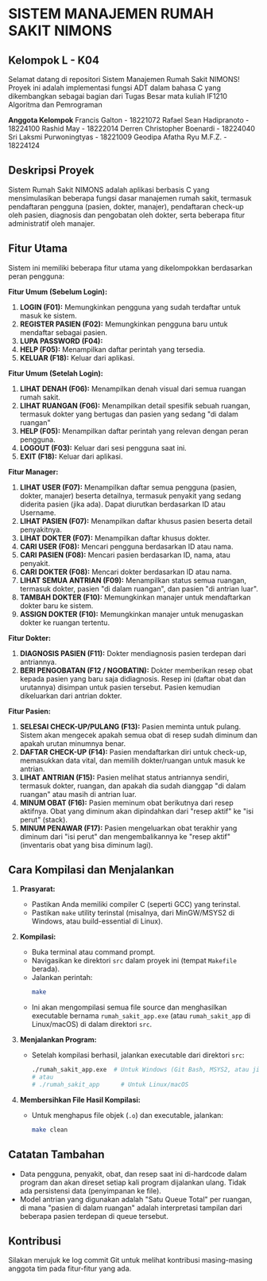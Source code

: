# SISTEM MANAJEMEN RUMAH SAKIT NIMONS
## Kelompok L - K04

Selamat datang di repositori Sistem Manajemen Rumah Sakit NIMONS! Proyek ini adalah implementasi fungsi ADT dalam bahasa C yang dikembangkan sebagai bagian dari Tugas Besar mata kuliah IF1210 Algoritma dan Pemrograman

**Anggota Kelompok**
Francis Galton - 18221072
Rafael Sean Hadipranoto - 18224100
Rashid May - 18222014
Derren Christopher Boenardi - 18224040
Sri Laksmi Purwoningtyas - 18221009
Geodipa Afatha Ryu M.F.Z. - 18224124


## Deskripsi Proyek

Sistem Rumah Sakit NIMONS adalah aplikasi berbasis C yang mensimulasikan beberapa fungsi dasar manajemen rumah sakit, termasuk pendaftaran pengguna (pasien, dokter, manajer), pendaftaran check-up oleh pasien, diagnosis dan pengobatan oleh dokter, serta beberapa fitur administratif oleh manajer.

## Fitur Utama

Sistem ini memiliki beberapa fitur utama yang dikelompokkan berdasarkan peran pengguna:

**Fitur Umum (Sebelum Login):**
1.  **LOGIN (F01):** Memungkinkan pengguna yang sudah terdaftar untuk masuk ke sistem.
2.  **REGISTER PASIEN (F02):** Memungkinkan pengguna baru untuk mendaftar sebagai pasien.
3.  **LUPA PASSWORD (F04):** 
4.  **HELP (F05):** Menampilkan daftar perintah yang tersedia.
5.  **KELUAR (F18):** Keluar dari aplikasi.

**Fitur Umum (Setelah Login):**
1.  **LIHAT DENAH (F06):** Menampilkan denah visual dari semua ruangan rumah sakit.
2.  **LIHAT RUANGAN (F06):** Menampilkan detail spesifik sebuah ruangan, termasuk dokter yang bertugas dan pasien yang sedang "di dalam ruangan"
3.  **HELP (F05):** Menampilkan daftar perintah yang relevan dengan peran pengguna.
4.  **LOGOUT (F03):** Keluar dari sesi pengguna saat ini.
5.  **EXIT (F18):** Keluar dari aplikasi.

**Fitur Manager:**
1.  **LIHAT USER (F07):** Menampilkan daftar semua pengguna (pasien, dokter, manajer) beserta detailnya, termasuk penyakit yang sedang diderita pasien (jika ada). Dapat diurutkan berdasarkan ID atau Username.
2.  **LIHAT PASIEN (F07):** Menampilkan daftar khusus pasien beserta detail penyakitnya.
3.  **LIHAT DOKTER (F07):** Menampilkan daftar khusus dokter.
4.  **CARI USER (F08):** Mencari pengguna berdasarkan ID atau nama.
5.  **CARI PASIEN (F08):** Mencari pasien berdasarkan ID, nama, atau penyakit.
6.  **CARI DOKTER (F08):** Mencari dokter berdasarkan ID atau nama.
7.  **LIHAT SEMUA ANTRIAN (F09):** Menampilkan status semua ruangan, termasuk dokter, pasien "di dalam ruangan", dan pasien "di antrian luar".
8.  **TAMBAH DOKTER (F10):** Memungkinkan manajer untuk mendaftarkan dokter baru ke sistem.
9.  **ASSIGN DOKTER (F10):** Memungkinkan manajer untuk menugaskan dokter ke ruangan tertentu.

**Fitur Dokter:**
1.  **DIAGNOSIS PASIEN (F11):** Dokter mendiagnosis pasien terdepan dari antriannya.
2.  **BERI PENGOBATAN (F12 / NGOBATIN):** Dokter memberikan resep obat kepada pasien yang baru saja didiagnosis. Resep ini (daftar obat dan urutannya) disimpan untuk pasien tersebut. Pasien kemudian dikeluarkan dari antrian dokter.

**Fitur Pasien:**
1.  **SELESAI CHECK-UP/PULANG (F13):** Pasien meminta untuk pulang. Sistem akan mengecek apakah semua obat di resep sudah diminum dan apakah urutan minumnya benar.
2.  **DAFTAR CHECK-UP (F14):** Pasien mendaftarkan diri untuk check-up, memasukkan data vital, dan memilih dokter/ruangan untuk masuk ke antrian.
3.  **LIHAT ANTRIAN (F15):** Pasien melihat status antriannya sendiri, termasuk dokter, ruangan, dan apakah dia sudah dianggap "di dalam ruangan" atau masih di antrian luar.
4.  **MINUM OBAT (F16):** Pasien meminum obat berikutnya dari resep aktifnya. Obat yang diminum akan dipindahkan dari "resep aktif" ke "isi perut" (stack).
5.  **MINUM PENAWAR (F17):** Pasien mengeluarkan obat terakhir yang diminum dari "isi perut" dan mengembalikannya ke "resep aktif" (inventaris obat yang bisa diminum lagi).

## Cara Kompilasi dan Menjalankan

1.  **Prasyarat:**
    *   Pastikan Anda memiliki compiler C (seperti GCC) yang terinstal.
    *   Pastikan `make` utility terinstal (misalnya, dari MinGW/MSYS2 di Windows, atau build-essential di Linux).

2.  **Kompilasi:**
    *   Buka terminal atau command prompt.
    *   Navigasikan ke direktori `src` dalam proyek ini (tempat `Makefile` berada).
    *   Jalankan perintah:
        ```bash
        make
        ```
    *   Ini akan mengompilasi semua file source dan menghasilkan executable bernama `rumah_sakit_app.exe` (atau `rumah_sakit_app` di Linux/macOS) di dalam direktori `src`.

3.  **Menjalankan Program:**
    *   Setelah kompilasi berhasil, jalankan executable dari direktori `src`:
        ```bash
        ./rumah_sakit_app.exe  # Untuk Windows (Git Bash, MSYS2, atau jika di PATH)
        # atau
        # ./rumah_sakit_app      # Untuk Linux/macOS
        ```

4.  **Membersihkan File Hasil Kompilasi:**
    *   Untuk menghapus file objek (`.o`) dan executable, jalankan:
        ```bash
        make clean
        ```

## Catatan Tambahan

*   Data pengguna, penyakit, obat, dan resep saat ini di-hardcode dalam program dan akan direset setiap kali program dijalankan ulang. Tidak ada persistensi data (penyimpanan ke file).
*   Model antrian yang digunakan adalah "Satu Queue Total" per ruangan, di mana "pasien di dalam ruangan" adalah interpretasi tampilan dari beberapa pasien terdepan di queue tersebut.

## Kontribusi

Silakan merujuk ke log commit Git untuk melihat kontribusi masing-masing anggota tim pada fitur-fitur yang ada.